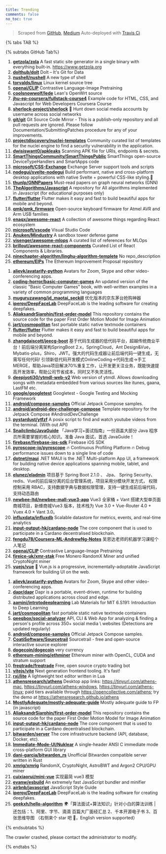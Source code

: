 ```yaml
---
title: Trending
comments: false
no_toc: true
---
```


> Scraped from [GitHub](https://github.com/trending), [Medium](https://medium.com/topic/popular)
Auto-deployed with [Travis Ci](https://travis-ci.org/)

{% tabs TAB %}
<!-- tab GitHub -->
{% subtabs GitHub Tab%}
<!-- tab Daily -->
1. [**getzola/zola**](https://github.com/getzola/zola)
A fast static site generator in a single binary with everything built-in. https://www.getzola.org
2. [**dolthub/dolt**](https://github.com/dolthub/dolt)
Dolt – It's Git for Data
3. [**nushell/nushell**](https://github.com/nushell/nushell)
A new type of shell
4. [**torvalds/linux**](https://github.com/torvalds/linux)
Linux kernel source tree
5. [**openai/CLIP**](https://github.com/openai/CLIP)
Contrastive Language-Image Pretraining
6. [**coolsnowwolf/lede**](https://github.com/coolsnowwolf/lede)
Lean's OpenWrt source
7. [**jhu-ep-coursera/fullstack-course4**](https://github.com/jhu-ep-coursera/fullstack-course4)
Example code for HTML, CSS, and Javascript for Web Developers Coursera Course
8. [**sherlock-project/sherlock**](https://github.com/sherlock-project/sherlock)
🔎 Hunt down social media accounts by username across social networks
9. [**git/git**](https://github.com/git/git)
Git Source Code Mirror - This is a publish-only repository and all pull requests are ignored. Please follow Documentation/SubmittingPatches procedure for any of your improvements.
10. [**projectdiscovery/nuclei-templates**](https://github.com/projectdiscovery/nuclei-templates)
Community curated list of templates for the nuclei engine to find a security vulnerability in the application.
11. [**dwisiswant0/apkleaks**](https://github.com/dwisiswant0/apkleaks)
Scanning APK file for URIs, endpoints & secrets.
12. [**SmartThingsCommunity/SmartThingsPublic**](https://github.com/SmartThingsCommunity/SmartThingsPublic)
SmartThings open-source DeviceTypeHandlers and SmartApps code
13. [**microsoft/CSS-Exchange**](https://github.com/microsoft/CSS-Exchange)
Exchange Server support tools and scripts
14. [**nodegui/svelte-nodegui**](https://github.com/nodegui/svelte-nodegui)
Build performant, native and cross-platform desktop applications with native Svelte + powerful CSS-like styling.🚀
15. [**thunlp/GNNPapers**](https://github.com/thunlp/GNNPapers)
Must-read papers on graph neural networks (GNN)
16. [**TheAlgorithms/Javascript**](https://github.com/TheAlgorithms/Javascript)
A repository for All algorithms implemented in Javascript (for educational purposes only)
17. [**flutter/flutter**](https://github.com/flutter/flutter)
Flutter makes it easy and fast to build beautiful apps for mobile and beyond.
18. [**qmk/qmk_firmware**](https://github.com/qmk/qmk_firmware)
Open-source keyboard firmware for Atmel AVR and Arm USB families
19. [**enaqx/awesome-react**](https://github.com/enaqx/awesome-react)
A collection of awesome things regarding React ecosystem
20. [**microsoft/vscode**](https://github.com/microsoft/vscode)
Visual Studio Code
21. [**Anuken/Mindustry**](https://github.com/Anuken/Mindustry)
A sandbox tower defense game
22. [**visenger/awesome-mlops**](https://github.com/visenger/awesome-mlops)
A curated list of references for MLOps
23. [**brillout/awesome-react-components**](https://github.com/brillout/awesome-react-components)
Curated List of React Components & Libraries.
24. [**ninechapter-algorithm/linghu-algorithm-templete**](https://github.com/ninechapter-algorithm/linghu-algorithm-templete)
No repo_description
25. [**ethereum/EIPs**](https://github.com/ethereum/EIPs)
The Ethereum Improvement Proposal repository
<!-- endtab -->
<!-- tab Weekly -->
1. [**alievk/avatarify-python**](https://github.com/alievk/avatarify-python)
Avatars for Zoom, Skype and other video-conferencing apps.
2. [**coding-horror/basic-computer-games**](https://github.com/coding-horror/basic-computer-games)
An updated version of the classic "Basic Computer Games" book, with well-written examples in a variety of common programming languages
3. [**muguruzawang/jd_maotai_seckill**](https://github.com/muguruzawang/jd_maotai_seckill)
优化版本的京东茅台抢购神器
4. [**iperov/DeepFaceLab**](https://github.com/iperov/DeepFaceLab)
DeepFaceLab is the leading software for creating deepfakes.
5. [**AliaksandrSiarohin/first-order-model**](https://github.com/AliaksandrSiarohin/first-order-model)
This repository contains the source code for the paper First Order Motion Model for Image Animation
6. [**jart/cosmopolitan**](https://github.com/jart/cosmopolitan)
fast portable static native textmode containers
7. [**flutter/flutter**](https://github.com/flutter/flutter)
Flutter makes it easy and fast to build beautiful apps for mobile and beyond.
8. [**zhangdaiscott/jeecg-boot**](https://github.com/zhangdaiscott/jeecg-boot)
基于代码生成器的低代码平台，超越传统商业平台！前后端分离架构SpringBoot 2.x，SpringCloud，Ant Design&Vue，Mybatis-plus，Shiro，JWT。强大的代码生成器让前后端代码一键生成，无需写任何代码! 引领新低代码开发模式OnlineCoding->代码生成->手工MERGE，帮助Java项目解决70%重复工作，让开发更关注业务，既能快速提高开发效率，帮助公司节省成本，同时又不失灵活性。
9. [**deepjyoti30/ytmdl-web-v2**](https://github.com/deepjyoti30/ytmdl-web-v2)
Web version of ytmdl. Allows downloading songs with metadata embedded from various sources like itunes, gaana, LastFM etc.
10. [**google/googletest**](https://github.com/google/googletest)
Googletest - Google Testing and Mocking Framework
11. [**android/compose-samples**](https://github.com/android/compose-samples)
Official Jetpack Compose samples.
12. [**android/android-dev-challenge-compose**](https://github.com/android/android-dev-challenge-compose)
Template repository for the Jetpack Compose #AndroidDevChallenge
13. [**pystardust/ytfzf**](https://github.com/pystardust/ytfzf)
A posix script to find and watch youtube videos from the terminal. (With out API)
14. [**Snailclimb/JavaGuide**](https://github.com/Snailclimb/JavaGuide)
「Java学习+面试指南」一份涵盖大部分 Java 程序员所需要掌握的核心知识。准备 Java 面试，首选 JavaGuide！
15. [**firebase/firebase-ios-sdk**](https://github.com/firebase/firebase-ios-sdk)
Firebase iOS SDK
16. [**pyroscope-io/pyroscope**](https://github.com/pyroscope-io/pyroscope)
🔥 Continuous Profiling Platform 🔥 Debug performance issues down to a single line of code
17. [**dotnet/maui**](https://github.com/dotnet/maui)
.NET MAUI is the .NET Multi-platform App UI, a framework for building native device applications spanning mobile, tablet, and desktop.
18. [**elunez/eladmin**](https://github.com/elunez/eladmin)
项目基于 Spring Boot 2.1.0 、 Jpa、 Spring Security、redis、Vue的前后端分离的后台管理系统，项目采用分模块开发方式， 权限控制采用 RBAC，支持数据字典与数据权限管理，支持一键生成前后端代码，支持动态路由
19. [**newbee-ltd/newbee-mall-vue3-app**](https://github.com/newbee-ltd/newbee-mall-vue3-app)
Vue3 全家桶 + Vant 搭建大型单页面商城项目，新蜂商城Vue3 版本，技术栈为 Vue 3.0 + Vue-Router 4.0 + Vuex 4.0 + Vant 3.0。
20. [**influxdata/influxdb**](https://github.com/influxdata/influxdb)
Scalable datastore for metrics, events, and real-time analytics
21. [**input-output-hk/cardano-node**](https://github.com/input-output-hk/cardano-node)
The core component that is used to participate in a Cardano decentralised blockchain.
22. [**fengdu78/Coursera-ML-AndrewNg-Notes**](https://github.com/fengdu78/Coursera-ML-AndrewNg-Notes)
吴恩达老师的机器学习课程个人笔记
23. [**openai/CLIP**](https://github.com/openai/CLIP)
Contrastive Language-Image Pretraining
24. [**fireice-uk/xmr-stak**](https://github.com/fireice-uk/xmr-stak)
Free Monero RandomX Miner and unified CryptoNight miner
25. [**vuejs/vue**](https://github.com/vuejs/vue)
🖖 Vue.js is a progressive, incrementally-adoptable JavaScript framework for building UI on the web.
<!-- endtab -->
<!-- tab Monthly -->
1. [**alievk/avatarify-python**](https://github.com/alievk/avatarify-python)
Avatars for Zoom, Skype and other video-conferencing apps.
2. [**dapr/dapr**](https://github.com/dapr/dapr)
Dapr is a portable, event-driven, runtime for building distributed applications across cloud and edge.
3. [**aamini/introtodeeplearning**](https://github.com/aamini/introtodeeplearning)
Lab Materials for MIT 6.S191: Introduction to Deep Learning
4. [**jart/cosmopolitan**](https://github.com/jart/cosmopolitan)
fast portable static native textmode containers
5. [**qeeqbox/social-analyzer**](https://github.com/qeeqbox/social-analyzer)
API, CLI & Web App for analyzing & finding a person's profile across 350+ social media \ websites (Detections are updated regularly)
6. [**android/compose-samples**](https://github.com/android/compose-samples)
Official Jetpack Compose samples.
7. [**CoatiSoftware/Sourcetrail**](https://github.com/CoatiSoftware/Sourcetrail)
Sourcetrail - free and open-source interactive source explorer
8. [**dogecoin/dogecoin**](https://github.com/dogecoin/dogecoin)
very currency
9. [**ethereum-mining/ethminer**](https://github.com/ethereum-mining/ethminer)
Ethereum miner with OpenCL, CUDA and stratum support
10. [**freqtrade/freqtrade**](https://github.com/freqtrade/freqtrade)
Free, open source crypto trading bot
11. [**vitejs/vite**](https://github.com/vitejs/vite)
Next generation frontend tooling. It's fast!
12. [**rxi/lite**](https://github.com/rxi/lite)
A lightweight text editor written in Lua
13. [**athensresearch/athens**](https://github.com/athensresearch/athens)
Desktop app links: https://tinyurl.com/athens-mac, https://tinyurl.com/athens-windows, https://tinyurl.com/athens-linux; paid tiers available through https://opencollective.com/athens; try the demo at https://athensresearch.github.io/athens
14. [**MostlyAdequate/mostly-adequate-guide**](https://github.com/MostlyAdequate/mostly-adequate-guide)
Mostly adequate guide to FP (in javascript)
15. [**AliaksandrSiarohin/first-order-model**](https://github.com/AliaksandrSiarohin/first-order-model)
This repository contains the source code for the paper First Order Motion Model for Image Animation
16. [**input-output-hk/cardano-node**](https://github.com/input-output-hk/cardano-node)
The core component that is used to participate in a Cardano decentralised blockchain.
17. [**bitwarden/server**](https://github.com/bitwarden/server)
The core infrastructure backend (API, database, Docker, etc).
18. [**Immediate-Mode-UI/Nuklear**](https://github.com/Immediate-Mode-UI/Nuklear)
A single-header ANSI C immediate mode cross-platform GUI library
19. [**dani-garcia/bitwarden_rs**](https://github.com/dani-garcia/bitwarden_rs)
Unofficial Bitwarden compatible server written in Rust
20. [**xmrig/xmrig**](https://github.com/xmrig/xmrig)
RandomX, CryptoNight, AstroBWT and Argon2 CPU/GPU miner
21. [**cuixiaorui/mini-vue**](https://github.com/cuixiaorui/mini-vue)
实现最简 vue3 模型
22. [**evanw/esbuild**](https://github.com/evanw/esbuild)
An extremely fast JavaScript bundler and minifier
23. [**airbnb/javascript**](https://github.com/airbnb/javascript)
JavaScript Style Guide
24. [**iperov/DeepFaceLab**](https://github.com/iperov/DeepFaceLab)
DeepFaceLab is the leading software for creating deepfakes.
25. [**geekxh/hello-algorithm**](https://github.com/geekxh/hello-algorithm)
🌍「算法面试+算法知识」针对小白的算法训练 | 还包括：1、阿里、字节、滴滴 百篇大厂面经汇总 2、千本开源电子书 3、百张思维导图 （右侧来个 star 吧 🌹，English version supported）
<!-- endtab -->
{% endsubtabs %}
<!-- endtab -->
<!-- tab Medium -->
The crawler crashed, please contact the administrator to modify.
<!-- endtab -->
{% endtabs %}
